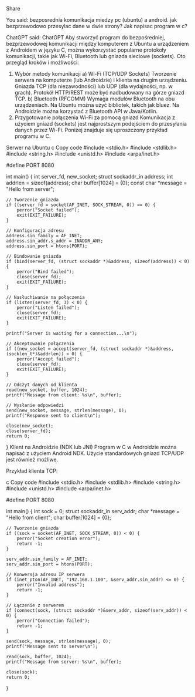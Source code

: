 Share


You said:
bezposrednia komunikacja miedzy pc (ubuntu) a android. jak bezprzewodowo przesylac dane w dwie strony? Jak napisac program w c?

ChatGPT said:
ChatGPT
Aby stworzyć program do bezpośredniej, bezprzewodowej komunikacji między komputerem z Ubuntu a urządzeniem z Androidem w języku C, można wykorzystać popularne protokoły komunikacji, takie jak Wi-Fi, Bluetooth lub gniazda sieciowe (sockets). Oto przegląd kroków i możliwości:

1. Wybór metody komunikacji
a) Wi-Fi (TCP/UDP Sockets)
Tworzenie serwera na komputerze (lub Androidzie) i klienta na drugim urządzeniu.
Gniazda TCP (dla niezawodności) lub UDP (dla wydajności, np. w grach).
Protokół HTTP/REST może być nadbudowany na górze gniazd TCP.
b) Bluetooth (RFCOMM)
Wymaga modułów Bluetooth na obu urządzeniach.
Na Ubuntu można użyć bibliotek, takich jak bluez.
Na Androidzie można korzystać z Bluetooth API w Java/Kotlin.
2. Przygotowanie połączenia Wi-Fi za pomocą gniazd
Komunikacja z użyciem gniazd (sockets) jest najprostszym podejściem do przesyłania danych przez Wi-Fi. Poniżej znajduje się uproszczony przykład programu w C.

Serwer na Ubuntu
c
Copy code
#include <stdio.h>
#include <stdlib.h>
#include <string.h>
#include <unistd.h>
#include <arpa/inet.h>

#define PORT 8080

int main() {
    int server_fd, new_socket;
    struct sockaddr_in address;
    int addrlen = sizeof(address);
    char buffer[1024] = {0};
    const char *message = "Hello from server";

    // Tworzenie gniazda
    if ((server_fd = socket(AF_INET, SOCK_STREAM, 0)) == 0) {
        perror("Socket failed");
        exit(EXIT_FAILURE);
    }

    // Konfiguracja adresu
    address.sin_family = AF_INET;
    address.sin_addr.s_addr = INADDR_ANY;
    address.sin_port = htons(PORT);

    // Bindowanie gniazda
    if (bind(server_fd, (struct sockaddr *)&address, sizeof(address)) < 0) {
        perror("Bind failed");
        close(server_fd);
        exit(EXIT_FAILURE);
    }

    // Nasłuchiwanie na połączenia
    if (listen(server_fd, 3) < 0) {
        perror("Listen failed");
        close(server_fd);
        exit(EXIT_FAILURE);
    }

    printf("Server is waiting for a connection...\n");

    // Akceptowanie połączenia
    if ((new_socket = accept(server_fd, (struct sockaddr *)&address, (socklen_t*)&addrlen)) < 0) {
        perror("Accept failed");
        close(server_fd);
        exit(EXIT_FAILURE);
    }

    // Odczyt danych od klienta
    read(new_socket, buffer, 1024);
    printf("Message from client: %s\n", buffer);

    // Wysłanie odpowiedzi
    send(new_socket, message, strlen(message), 0);
    printf("Response sent to client\n");

    close(new_socket);
    close(server_fd);
    return 0;
}
Klient na Androidzie (NDK lub JNI)
Program w C w Androidzie można napisać z użyciem Android NDK. Użycie standardowych gniazd TCP/UDP jest również możliwe.

Przykład klienta TCP:

c
Copy code
#include <stdio.h>
#include <stdlib.h>
#include <string.h>
#include <unistd.h>
#include <arpa/inet.h>

#define PORT 8080

int main() {
    int sock = 0;
    struct sockaddr_in serv_addr;
    char *message = "Hello from client";
    char buffer[1024] = {0};

    // Tworzenie gniazda
    if ((sock = socket(AF_INET, SOCK_STREAM, 0)) < 0) {
        perror("Socket creation error");
        return -1;
    }

    serv_addr.sin_family = AF_INET;
    serv_addr.sin_port = htons(PORT);

    // Konwersja adresu IP serwera
    if (inet_pton(AF_INET, "192.168.1.100", &serv_addr.sin_addr) <= 0) {
        perror("Invalid address");
        return -1;
    }

    // Łączenie z serwerem
    if (connect(sock, (struct sockaddr *)&serv_addr, sizeof(serv_addr)) < 0) {
        perror("Connection failed");
        return -1;
    }

    send(sock, message, strlen(message), 0);
    printf("Message sent to server\n");

    read(sock, buffer, 1024);
    printf("Message from server: %s\n", buffer);

    close(sock);
    return 0;
}
